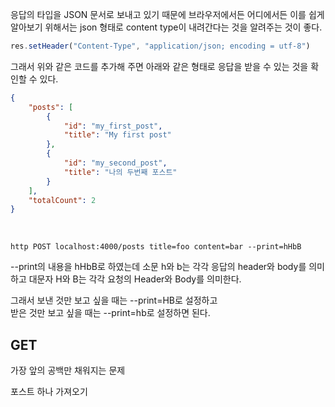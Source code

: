 





응답의 타입을 JSON 문서로 보내고 있기 때문에 브라우저에서든 어디에서든 이를 쉽게 알아보기 위해서는 json 형태로 content type이 내려간다는 것을 알려주는 것이 좋다.

```javascript
res.setHeader("Content-Type", "application/json; encoding = utf-8")
```

그래서 위와 같은 코드를 추가해 주면 아래와 같은 형태로 응답을 받을 수 있는 것을 확인할 수 있다.

```json
{
    "posts": [
        {
            "id": "my_first_post",
            "title": "My first post"
        },
        {
            "id": "my_second_post",
            "title": "나의 두번째 포스트"
        }
    ],
    "totalCount": 2
}
```



<br>

```
http POST localhost:4000/posts title=foo content=bar --print=hHbB
```

--print의 내용을 hHbB로 하였는데 소문 h와 b는 각각 응답의 header와 body를 의미하고 대문자 H와 B는 각각 요청의 Header와 Body를 의미한다.

그래서 보낸 것만 보고 싶을 때는 --print=HB로 설정하고  
받은 것만 보고 싶을 때는 --print=hb로 설정하면 된다.





## GET









가장 앞의 공백만 채워지는 문제



포스트 하나 가져오기





